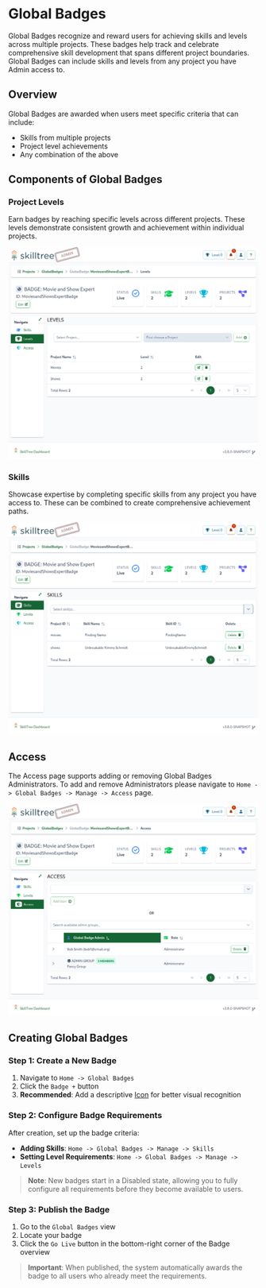 # Global Badges

Global Badges recognize and reward users for achieving skills and levels across multiple projects. These badges help track and celebrate comprehensive skill development that spans different project boundaries. Global Badges can include skills and levels from any project you have Admin access to.

## Overview

Global Badges are awarded when users meet specific criteria that can include:
- Skills from multiple projects
- Project level achievements
- Any combination of the above

## Components of Global Badges

### Project Levels
Earn badges by reaching specific levels across different projects. These levels demonstrate consistent growth and achievement within individual projects.

![Global Badge Levels](../../screenshots/admin/page-global-badge-levels.png)

### Skills
Showcase expertise by completing specific skills from any project you have access to. These can be combined to create comprehensive achievement paths.

![Global Badge Skills](../../screenshots/admin/page-global-badge-skills.png)

## Access

The Access page supports adding or removing Global Badges Administrators. To add and remove Administrators
please navigate to ``Home -> Global Badges -> Manage -> Access`` page.

![Global BadgeAccess](../../screenshots/admin/page-global-badge-access.png)

## Creating Global Badges

### Step 1: Create a New Badge
1. Navigate to `Home -> Global Badges`
2. Click the `Badge +` button
3. **Recommended**: Add a descriptive [Icon](/dashboard/user-guide/icons.html) for better visual recognition

### Step 2: Configure Badge Requirements
After creation, set up the badge criteria:
- **Adding Skills**: `Home -> Global Badges -> Manage -> Skills`
- **Setting Level Requirements**: `Home -> Global Badges -> Manage -> Levels`

> **Note**: New badges start in a Disabled state, allowing you to fully configure all requirements before they become available to users.

### Step 3: Publish the Badge
1. Go to the `Global Badges` view
2. Locate your badge
3. Click the `Go Live` button in the bottom-right corner of the Badge overview

> **Important**: When published, the system automatically awards the badge to all users who already meet the requirements.